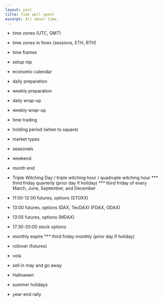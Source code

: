 ```yaml
---
layout: post
title: Time well spent
excerpt: All about time.
---
```


* time zones (UTC, GMT)
* time zones in forex (sessions, ETH, RTH)
* time frames
* setup ntp

* economic calendar

* daily preparation
* weekly preparation

* daily wrap-up
* weekly wrap-up

* time trading
* holding period (when to square)

* market types
* seasonals

* weekend
* month end

* Triple Witching Day / triple witching hour / quadruple witching hour
*** third friday quarterly (prior day if holiday)
*** third friday of every March, June, September, and December

* 11:50-12:00 futures, options (STOXX)
* 13:00 futures, options (DAX, TecDAX) (FDAX, ODAX)
* 13:05 futures, options (MDAX)
* 17:30-20:00 stock options

* monthly expire
*** third friday monthly (prior day if holiday)

* rollover (futures)

* vola

* sell in may and go away
* Halloween
* summer holidays
* year-end rally
